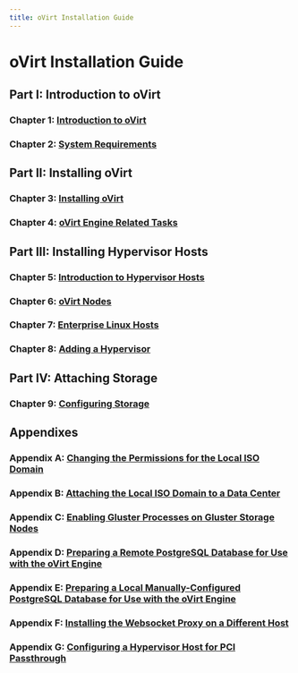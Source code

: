 ```yaml
---
title: oVirt Installation Guide
---
```


# oVirt Installation Guide

## Part I: Introduction to oVirt

### Chapter 1: [Introduction to oVirt](../chap-Introduction_to_oVirt)

### Chapter 2: [System Requirements](../chap-System_Requirements)

## Part II: Installing oVirt

### Chapter 3: [Installing oVirt](../chap-Installing_oVirt)

### Chapter 4: [oVirt Engine Related Tasks](../chap-oVirt_Engine_Related_Tasks)

## Part III: Installing Hypervisor Hosts

### Chapter 5: [Introduction to Hypervisor Hosts](../chap-Introduction_to_Hypervisor_Hosts)

### Chapter 6: [oVirt Nodes](../chap-oVirt_Nodes)

### Chapter 7: [Enterprise Linux Hosts](../chap-Enterprise_Linux_Hosts)

### Chapter 8: [Adding a Hypervisor](../chap-Adding_a_Hypervisor)

## Part IV: Attaching Storage

### Chapter 9: [Configuring Storage](../chap-Configuring_Storage)

## Appendixes

### Appendix A: [Changing the Permissions for the Local ISO Domain](../appe-Changing_the_Permissions_for_the_Local_ISO_Domain)

### Appendix B: [Attaching the Local ISO Domain to a Data Center](../appe-Attaching_the_Local_ISO_Domain_to_a_Data_Center)

### Appendix C: [Enabling Gluster Processes on Gluster Storage Nodes](../appe-Enabling_Gluster_Processes_on_Gluster_Storage_Nodes)

### Appendix D: [Preparing a Remote PostgreSQL Database for Use with the oVirt Engine](../appe-Preparing_a_Remote_PostgreSQL_Database_for_Use_with_the_oVirt_Engine)

### Appendix E: [Preparing a Local Manually-Configured PostgreSQL Database for Use with the oVirt Engine](../appe-Preparing_a_Local_Manually-Configured_PostgreSQL_Database_for_Use_with_the_oVirt_Engine)

### Appendix F: [Installing the Websocket Proxy on a Different Host](../appe-Installing_the_Websocket_Proxy_on_a_different_host)

### Appendix G: [Configuring a Hypervisor Host for PCI Passthrough](../appe-Configuring_a_Hypervisor_Host_for_PCI_Passthrough)
